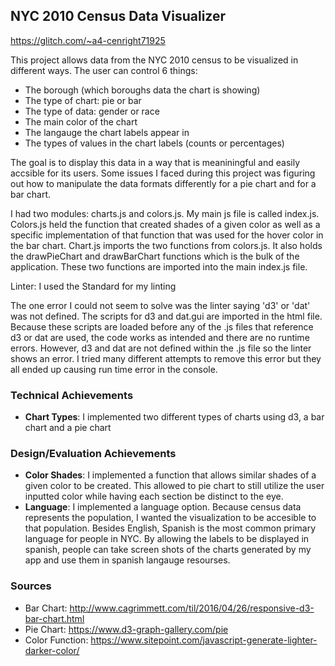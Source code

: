 ## NYC 2010 Census Data Visualizer

https://glitch.com/~a4-cenright71925 

This project allows data from the NYC 2010 census to be visualized in different ways. 
The user can control 6 things:
- The borough (which boroughs data the chart is showing)
- The type of chart: pie or bar
- The type of data: gender or race
- The main color of the chart
- The langauge the chart labels appear in 
- The types of values in the chart labels (counts or percentages)

The goal is to display this data in a way that is meaniningful and easily accsible for its users. Some issues I faced during this project was figuring out how to manipulate the data formats differently for a pie chart and for a bar chart. 

I had two modules: charts.js and colors.js. My main js file is called index.js. Colors.js held the function that created shades of a given color as well as a specific implementation of that function that was used for the hover color in the bar chart. Chart.js imports the two functions from colors.js. It also holds the drawPieChart and drawBarChart functions which is the bulk of the application. These two functions are imported into the main index.js file.

Linter: I used the Standard for my linting

The one error I could not seem to solve was the linter saying 'd3' or 'dat' was not defined. The scripts for d3 and dat.gui are imported in the html file. Because these scripts are loaded before any of the .js files that reference d3 or dat are used, the code works as intended and there are no runtime errors. However, d3 and dat are not defined within the .js file so the linter shows an error. I tried many different attempts to remove this error but they all ended up causing run time error in the console.  

### Technical Achievements
- **Chart Types**: I implemented two different types of charts using d3, a bar chart and a pie chart

### Design/Evaluation Achievements
- **Color Shades**: I implemented a function that allows similar shades of a given color to be created. This allowed to pie chart to still utilize the user inputted color while having each section be distinct to the eye.
- **Language**: I implemented a language option. Because census data represents the population, I wanted the visualization to be accesible to that population. Besides English, Spanish is the most common primary language for people in NYC. By allowing the labels to be displayed in spanish, people can take screen shots of the charts generated by my app and use them in spanish langauge resourses.

### Sources
- Bar Chart: http://www.cagrimmett.com/til/2016/04/26/responsive-d3-bar-chart.html
- Pie Chart: https://www.d3-graph-gallery.com/pie 
- Color Function: https://www.sitepoint.com/javascript-generate-lighter-darker-color/
